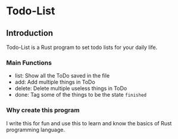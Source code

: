 # Todo-List
## Introduction
Todo-List is a Rust program to set todo lists for your daily life.

### Main Functions
* list: Show all the ToDo saved in the file
* add: Add multiple things in ToDo
* delete: Delete multiple useless things in ToDo
* done: Tag some of the things to be the state `finished`
### Why create this program
I write this for fun and use this to learn and know the basics of Rust programming language.
